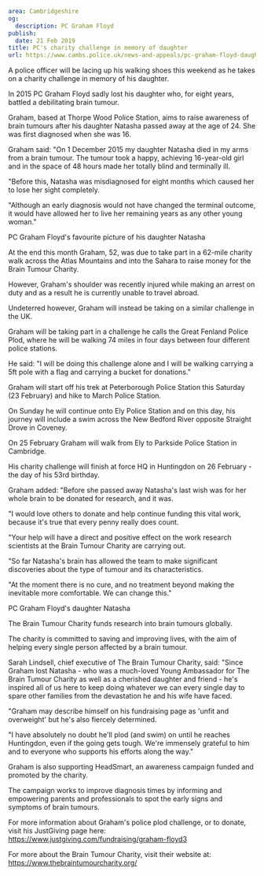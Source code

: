 ```yaml
area: Cambridgeshire
og:
  description: PC Graham Floyd
publish:
  date: 21 Feb 2019
title: PC's charity challenge in memory of daughter
url: https://www.cambs.police.uk/news-and-appeals/pc-graham-floyd-daughter-natasha-brain-tumour-charity-challenge
```

A police officer will be lacing up his walking shoes this weekend as he takes on a charity challenge in memory of his daughter.

In 2015 PC Graham Floyd sadly lost his daughter who, for eight years, battled a debilitating brain tumour.

Graham, based at Thorpe Wood Police Station, aims to raise awareness of brain tumours after his daughter Natasha passed away at the age of 24. She was first diagnosed when she was 16.

Graham said: "On 1 December 2015 my daughter Natasha died in my arms from a brain tumour. The tumour took a happy, achieving 16-year-old girl and in the space of 48 hours made her totally blind and terminally ill.

"Before this, Natasha was misdiagnosed for eight months which caused her to lose her sight completely.

"Although an early diagnosis would not have changed the terminal outcome, it would have allowed her to live her remaining years as any other young woman."

PC Graham Floyd's favourite picture of his daughter Natasha

At the end this month Graham, 52, was due to take part in a 62-mile charity walk across the Atlas Mountains and into the Sahara to raise money for the Brain Tumour Charity.

However, Graham's shoulder was recently injured while making an arrest on duty and as a result he is currently unable to travel abroad.

Undeterred however, Graham will instead be taking on a similar challenge in the UK.

Graham will be taking part in a challenge he calls the Great Fenland Police Plod, where he will be walking 74 miles in four days between four different police stations.

He said: "I will be doing this challenge alone and I will be walking carrying a 5ft pole with a flag and carrying a bucket for donations."

Graham will start off his trek at Peterborough Police Station this Saturday (23 February) and hike to March Police Station.

On Sunday he will continue onto Ely Police Station and on this day, his journey will include a swim across the New Bedford River opposite Straight Drove in Coveney.

On 25 February Graham will walk from Ely to Parkside Police Station in Cambridge.

His charity challenge will finish at force HQ in Huntingdon on 26 February - the day of his 53rd birthday.

Graham added: "Before she passed away Natasha's last wish was for her whole brain to be donated for research, and it was.

"I would love others to donate and help continue funding this vital work, because it's true that every penny really does count.

"Your help will have a direct and positive effect on the work research scientists at the Brain Tumour Charity are carrying out.

"So far Natasha's brain has allowed the team to make significant discoveries about the type of tumour and its characteristics.

"At the moment there is no cure, and no treatment beyond making the inevitable more comfortable. We can change this."

PC Graham Floyd's daughter Natasha

The Brain Tumour Charity funds research into brain tumours globally.

The charity is committed to saving and improving lives, with the aim of helping every single person affected by a brain tumour.

Sarah Lindsell, chief executive of The Brain Tumour Charity, said: "Since Graham lost Natasha - who was a much-loved Young Ambassador for The Brain Tumour Charity as well as a cherished daughter and friend - he's inspired all of us here to keep doing whatever we can every single day to spare other families from the devastation he and his wife have faced.

"Graham may describe himself on his fundraising page as 'unfit and overweight' but he's also fiercely determined.

"I have absolutely no doubt he'll plod (and swim) on until he reaches Huntingdon, even if the going gets tough. We're immensely grateful to him and to everyone who supports his efforts along the way."

Graham is also supporting HeadSmart, an awareness campaign funded and promoted by the charity.

The campaign works to improve diagnosis times by informing and empowering parents and professionals to spot the early signs and symptoms of brain tumours.

For more information about Graham's police plod challenge, or to donate, visit his JustGiving page here: https://www.justgiving.com/fundraising/graham-floyd3

For more about the Brain Tumour Charity, visit their website at: https://www.thebraintumourcharity.org/
